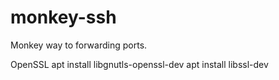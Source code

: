 # monkey-ssh
Monkey way to forwarding ports.


OpenSSL
apt install libgnutls-openssl-dev
apt install libssl-dev

